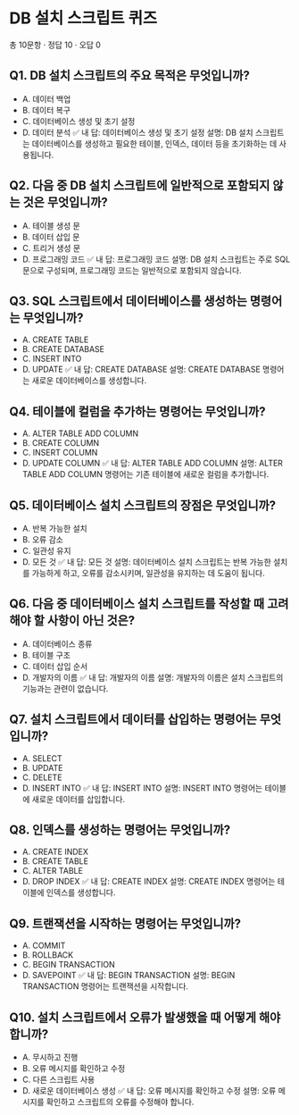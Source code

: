 # DB 설치 스크립트 퀴즈
총 10문항 · 정답 10 · 오답 0

## Q1. DB 설치 스크립트의 주요 목적은 무엇입니까?
- A. 데이터 백업
- B. 데이터 복구
- C. 데이터베이스 생성 및 초기 설정
- D. 데이터 분석
✅ 내 답: 데이터베이스 생성 및 초기 설정
설명: DB 설치 스크립트는 데이터베이스를 생성하고 필요한 테이블, 인덱스, 데이터 등을 초기화하는 데 사용됩니다.

## Q2. 다음 중 DB 설치 스크립트에 일반적으로 포함되지 않는 것은 무엇입니까?
- A. 테이블 생성 문
- B. 데이터 삽입 문
- C. 트리거 생성 문
- D. 프로그래밍 코드
✅ 내 답: 프로그래밍 코드
설명: DB 설치 스크립트는 주로 SQL 문으로 구성되며, 프로그래밍 코드는 일반적으로 포함되지 않습니다.

## Q3. SQL 스크립트에서 데이터베이스를 생성하는 명령어는 무엇입니까?
- A. CREATE TABLE
- B. CREATE DATABASE
- C. INSERT INTO
- D. UPDATE
✅ 내 답: CREATE DATABASE
설명: CREATE DATABASE 명령어는 새로운 데이터베이스를 생성합니다.

## Q4. 테이블에 컬럼을 추가하는 명령어는 무엇입니까?
- A. ALTER TABLE ADD COLUMN
- B. CREATE COLUMN
- C. INSERT COLUMN
- D. UPDATE COLUMN
✅ 내 답: ALTER TABLE ADD COLUMN
설명: ALTER TABLE ADD COLUMN 명령어는 기존 테이블에 새로운 컬럼을 추가합니다.

## Q5. 데이터베이스 설치 스크립트의 장점은 무엇입니까?
- A. 반복 가능한 설치
- B. 오류 감소
- C. 일관성 유지
- D. 모든 것
✅ 내 답: 모든 것
설명: 데이터베이스 설치 스크립트는 반복 가능한 설치를 가능하게 하고, 오류를 감소시키며, 일관성을 유지하는 데 도움이 됩니다.

## Q6. 다음 중 데이터베이스 설치 스크립트를 작성할 때 고려해야 할 사항이 아닌 것은?
- A. 데이터베이스 종류
- B. 테이블 구조
- C. 데이터 삽입 순서
- D. 개발자의 이름
✅ 내 답: 개발자의 이름
설명: 개발자의 이름은 설치 스크립트의 기능과는 관련이 없습니다.

## Q7. 설치 스크립트에서 데이터를 삽입하는 명령어는 무엇입니까?
- A. SELECT
- B. UPDATE
- C. DELETE
- D. INSERT INTO
✅ 내 답: INSERT INTO
설명: INSERT INTO 명령어는 테이블에 새로운 데이터를 삽입합니다.

## Q8. 인덱스를 생성하는 명령어는 무엇입니까?
- A. CREATE INDEX
- B. CREATE TABLE
- C. ALTER TABLE
- D. DROP INDEX
✅ 내 답: CREATE INDEX
설명: CREATE INDEX 명령어는 테이블에 인덱스를 생성합니다.

## Q9. 트랜잭션을 시작하는 명령어는 무엇입니까?
- A. COMMIT
- B. ROLLBACK
- C. BEGIN TRANSACTION
- D. SAVEPOINT
✅ 내 답: BEGIN TRANSACTION
설명: BEGIN TRANSACTION 명령어는 트랜잭션을 시작합니다.

## Q10. 설치 스크립트에서 오류가 발생했을 때 어떻게 해야 합니까?
- A. 무시하고 진행
- B. 오류 메시지를 확인하고 수정
- C. 다른 스크립트 사용
- D. 새로운 데이터베이스 생성
✅ 내 답: 오류 메시지를 확인하고 수정
설명: 오류 메시지를 확인하고 스크립트의 오류를 수정해야 합니다.